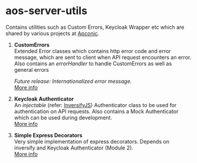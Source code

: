 # aos-server-utils

Contains utilities such as Custom Errors, Keycloak Wrapper etc which are shared by various projects at [Apconic](http://www.apconic.com).

1.  **CustomErrors**  
    Extended Error classes which contains http error code and error message, which are sent to client when API request encounters an error.  
    Also contains an _errorHandler_ to handle CustomErrors as well as general errors

    _Future release: Internationalized error message._  
    [More info](./lib/custom-errors/readme.md)

2.  **Keycloak Authenticator**  
    An _injectable_ (refer: [InversifyJS](https://github.com/inversify/InversifyJS)) Authenticator class to be used for authentication on API requests.
    Also contains a Mock Authenticator which can be used during development.  
    [More info](./lib/keycloak-authenticator/readme.md)

3.  **Simple Express Decorators**  
    Very simple implementation of express decorators. Depends on inversify and Keycloak Authenticator (Module 2).  
    [More info](./lib/simple-express-decorators/README.md)
